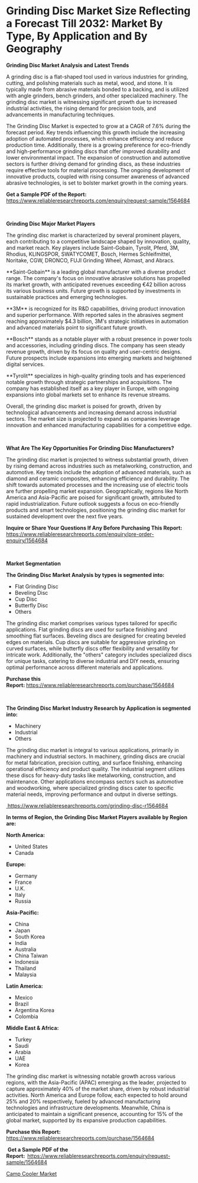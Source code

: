 <p><h1>Grinding Disc Market Size Reflecting a Forecast Till 2032: Market By Type, By Application and By Geography</h1></p><p><strong>Grinding Disc Market Analysis and Latest Trends</strong></p>
<p><p>A grinding disc is a flat-shaped tool used in various industries for grinding, cutting, and polishing materials such as metal, wood, and stone. It is typically made from abrasive materials bonded to a backing, and is utilized with angle grinders, bench grinders, and other specialized machinery. The grinding disc market is witnessing significant growth due to increased industrial activities, the rising demand for precision tools, and advancements in manufacturing techniques.</p><p>The Grinding Disc Market is expected to grow at a CAGR of 7.6% during the forecast period. Key trends influencing this growth include the increasing adoption of automated processes, which enhance efficiency and reduce production time. Additionally, there is a growing preference for eco-friendly and high-performance grinding discs that offer improved durability and lower environmental impact. The expansion of construction and automotive sectors is further driving demand for grinding discs, as these industries require effective tools for material processing. The ongoing development of innovative products, coupled with rising consumer awareness of advanced abrasive technologies, is set to bolster market growth in the coming years.</p></p>
<p><strong>Get a Sample PDF of the Report:&nbsp;</strong> <a href="https://www.reliableresearchreports.com/enquiry/request-sample/1564684?utm_campaign=3210&utm_medium=2&utm_source=Github&utm_content=ia&utm_term=08042025&utm_id=grinding-disc">https://www.reliableresearchreports.com/enquiry/request-sample/1564684</a></p>
<p>&nbsp;</p>
<p><strong>Grinding Disc Major Market Players</strong></p>
<p><p>The grinding disc market is characterized by several prominent players, each contributing to a competitive landscape shaped by innovation, quality, and market reach. Key players include Saint-Gobain, Tyrolit, Pferd, 3M, Rhodius, KLINGSPOR, SWATYCOMET, Bosch, Hermes Schleifmittel, Noritake, CGW, DRONCO, FUJI Grinding Wheel, Abmast, and Abracs.</p><p>**Saint-Gobain** is a leading global manufacturer with a diverse product range. The company's focus on innovative abrasive solutions has propelled its market growth, with anticipated revenues exceeding €42 billion across its various business units. Future growth is supported by investments in sustainable practices and emerging technologies.</p><p>**3M** is recognized for its R&D capabilities, driving product innovation and superior performance. With reported sales in the abrasives segment reaching approximately $4.3 billion, 3M's strategic initiatives in automation and advanced materials point to significant future growth.</p><p>**Bosch** stands as a notable player with a robust presence in power tools and accessories, including grinding discs. The company has seen steady revenue growth, driven by its focus on quality and user-centric designs. Future prospects include expansions into emerging markets and heightened digital services.</p><p>**Tyrolit** specializes in high-quality grinding tools and has experienced notable growth through strategic partnerships and acquisitions. The company has established itself as a key player in Europe, with ongoing expansions into global markets set to enhance its revenue streams.</p><p>Overall, the grinding disc market is poised for growth, driven by technological advancements and increasing demand across industrial sectors. The market size is projected to expand as companies leverage innovation and enhanced manufacturing capabilities for a competitive edge.</p></p>
<p>&nbsp;</p>
<p><strong>What Are The Key Opportunities For Grinding Disc Manufacturers?</strong></p>
<p><p>The grinding disc market is projected to witness substantial growth, driven by rising demand across industries such as metalworking, construction, and automotive. Key trends include the adoption of advanced materials, such as diamond and ceramic composites, enhancing efficiency and durability. The shift towards automated processes and the increasing use of electric tools are further propelling market expansion. Geographically, regions like North America and Asia-Pacific are poised for significant growth, attributed to rapid industrialization. Future outlook suggests a focus on eco-friendly products and smart technologies, positioning the grinding disc market for sustained development over the next five years.</p></p>
<p><strong>Inquire or Share Your Questions If Any Before Purchasing This Report:</strong> <a href="https://www.reliableresearchreports.com/enquiry/pre-order-enquiry/1564684?utm_campaign=3210&utm_medium=2&utm_source=Github&utm_content=ia&utm_term=08042025&utm_id=grinding-disc">https://www.reliableresearchreports.com/enquiry/pre-order-enquiry/1564684</a></p>
<p>&nbsp;</p>
<p><strong>Market Segmentation</strong></p>
<p><strong>The Grinding Disc Market Analysis by types is segmented into:</strong></p>
<p><ul><li>Flat Grinding Disc</li><li>Beveling Disc</li><li>Cup Disc</li><li>Butterfly Disc</li><li>Others</li></ul></p>
<p><p>The grinding disc market comprises various types tailored for specific applications. Flat grinding discs are used for surface finishing and smoothing flat surfaces. Beveling discs are designed for creating beveled edges on materials. Cup discs are suitable for aggressive grinding on curved surfaces, while butterfly discs offer flexibility and versatility for intricate work. Additionally, the "others" category includes specialized discs for unique tasks, catering to diverse industrial and DIY needs, ensuring optimal performance across different materials and applications.</p></p>
<p><strong>Purchase this Report:&nbsp;</strong><a href="https://www.reliableresearchreports.com/purchase/1564684?utm_campaign=3210&utm_medium=2&utm_source=Github&utm_content=ia&utm_term=08042025&utm_id=grinding-disc">https://www.reliableresearchreports.com/purchase/1564684</a></p>
<p>&nbsp;</p>
<p><strong>The Grinding Disc Market Industry Research by Application is segmented into:</strong></p>
<p><ul><li>Machinery</li><li>Industrial</li><li>Others</li></ul></p>
<p><p>The grinding disc market is integral to various applications, primarily in machinery and industrial sectors. In machinery, grinding discs are crucial for metal fabrication, precision cutting, and surface finishing, enhancing operational efficiency and product quality. The industrial segment utilizes these discs for heavy-duty tasks like metalworking, construction, and maintenance. Other applications encompass sectors such as automotive and woodworking, where specialized grinding discs cater to specific material needs, improving performance and output in diverse settings.</p></p>
<p><a href="https://www.reliableresearchreports.com/grinding-disc-r1564684?utm_campaign=3210&utm_medium=2&utm_source=Github&utm_content=ia&utm_term=08042025&utm_id=grinding-disc">&nbsp;https://www.reliableresearchreports.com/grinding-disc-r1564684</a></p>
<p><strong>In terms of Region, the Grinding Disc Market Players available by Region are:</strong></p>
<p>
    <p> <strong> North America: </strong>
        <ul>
            <li>United States</li>
            <li>Canada</li>
        </ul>
        </p> 
    <p> <strong> Europe: </strong>
        <ul>
            <li>Germany</li>
            <li>France</li>
            <li>U.K.</li>
            <li>Italy</li>
            <li>Russia</li>
        </ul>
        </p> 
    <p> <strong> Asia-Pacific: </strong>
        <ul>
            <li>China</li>
            <li>Japan</li>
            <li>South Korea</li>
            <li>India</li>
            <li>Australia</li>
            <li>China Taiwan</li>
            <li>Indonesia</li>
            <li>Thailand</li>
            <li>Malaysia</li>
        </ul>
        </p> 
    <p> <strong> Latin America: </strong>
        <ul>
            <li>Mexico</li>
            <li>Brazil</li>
            <li>Argentina Korea</li>
            <li>Colombia</li>
        </ul>
        </p> 
    <p> <strong> Middle East & Africa: </strong>
        <ul>
            <li>Turkey</li>
            <li>Saudi</li>
            <li>Arabia</li>
            <li>UAE</li>
            <li>Korea</li>
        </ul>
    </p>
    </p>
<p><p>The grinding disc market is witnessing notable growth across various regions, with the Asia-Pacific (APAC) emerging as the leader, projected to capture approximately 40% of the market share, driven by robust industrial activities. North America and Europe follow, each expected to hold around 25% and 20% respectively, fueled by advanced manufacturing technologies and infrastructure developments. Meanwhile, China is anticipated to maintain a significant presence, accounting for 15% of the global market, supported by its expansive production capabilities.</p></p>
<p><strong>Purchase this Report: </strong><a href="https://www.reliableresearchreports.com/purchase/1564684?utm_campaign=3210&utm_medium=2&utm_source=Github&utm_content=ia&utm_term=08042025&utm_id=grinding-disc">https://www.reliableresearchreports.com/purchase/1564684</a></p>
<p>&nbsp;<strong>Get a Sample PDF of the Report:&nbsp;&nbsp;</strong><a href="https://www.reliableresearchreports.com/enquiry/request-sample/1564684?utm_campaign=3210&utm_medium=2&utm_source=Github&utm_content=ia&utm_term=08042025&utm_id=grinding-disc">https://www.reliableresearchreports.com/enquiry/request-sample/1564684</a></p>
<p><strong></strong></p>
<p><p><a href="https://github.com/muhjanaidu/Market-Research-Report-List-1/blob/main/camp-cooler-market.md?utm_campaign=3210&utm_medium=2&utm_source=Github&utm_content=ia&utm_term=08042025&utm_id=grinding-disc">Camp Cooler Market</a></p></p>
